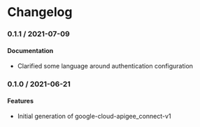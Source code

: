 # Changelog

### 0.1.1 / 2021-07-09

#### Documentation

* Clarified some language around authentication configuration

### 0.1.0 / 2021-06-21

#### Features

* Initial generation of google-cloud-apigee_connect-v1
